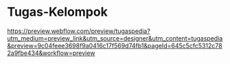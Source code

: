 # Tugas-Kelompok

https://preview.webflow.com/preview/tugaspedia?utm_medium=preview_link&utm_source=designer&utm_content=tugaspedia&preview=9c04feee3698f9a0416c17f569d74fb1&pageId=645c5cfc5312c782a9fbe434&workflow=preview
